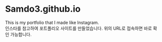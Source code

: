 # Samdo3.github.io
This is my portfolio that I made like Instagram.<br>
인스타를 참고하여 포트폴리오 사이트를 만들었습니다.
위의 URL로 접속하면 바로 확인 가능합니다.

